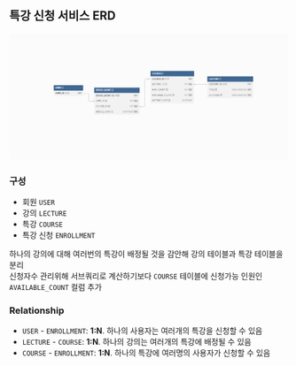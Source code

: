 ## 특강 신청 서비스 ERD

![ERD.png](ERD.png)

### 구성
- 회원 `USER`
- 강의 `LECTURE`
- 특강 `COURSE`
- 특강 신청 `ENROLLMENT`

하나의 강의에 대해 여러번의 특강이 배정될 것을 감안해 강의 테이블과 특강 테이블을 분리   
신청자수 관리위해 서브쿼리로 계산하기보다 `COURSE` 테이블에 신청가능 인원인 `AVAILABLE_COUNT` 컬럼 추가
   
   
### Relationship
- `USER` - `ENROLLMENT`: **1:N**. 하나의 사용자는 여러개의 특강을 신청할 수 있음
- `LECTURE` - `COURSE`: **1:N**. 하나의 강의는 여러개의 특강에 배정될 수 있음
- `COURSE` - `ENROLLMENT`: **1:N**. 하나의 특강에 여러명의 사용자가 신청할 수 있음

